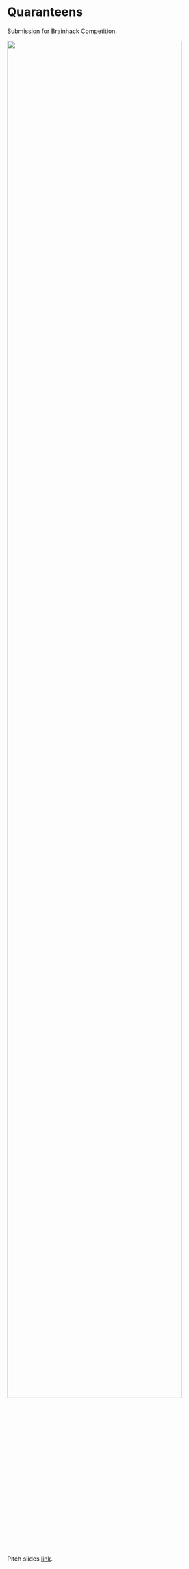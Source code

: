 # Quaranteens
Submission for Brainhack Competition.

<img width="90%" src="./assets/quar_1.png"/>

Pitch slides [link](https://docs.google.com/presentation/d/1M46OZvajV6qcxfwMlib9vKr68w3wvBQNGbyRxe_d8dA/edit?usp=sharing).
